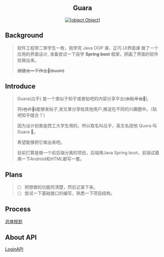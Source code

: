 <div align="center">

## Guara

[![[object Object]](https://socialify.git.ci/2ndElemet/Guara/image?description=1&font=Inter&forks=1&logo=https%3A%2F%2Fraw.githubusercontent.com%2F2ndElemet%2FGuara%2Fff69fe67f29255f66e47f0ae19edfce8d6133e42%2FIcons%2FLogo_Guara.png&pattern=Overlapping%20Hexagons&stargazers=1&theme=Light)](https://github.com/2ndElemet/Guara/stargazers)

</div>

## Background
> 软件工程带二带学生一枚，刚学完 Java OOP 课，正巧 UI界面课 做了一个应用的界面设计,
> 准备尝试一下自学 **Spring boot**  框架，把画了界面的软件给做出来。
>
> ~~顺便水一下作业🤤(bushi)~~

## Introduce

> Guara(瓜乎) 是一个类似于知乎或者贴吧的内容分享平台(~~水贴平台🤗~~),
>
> 将~~(也许🤔)~~能够发帖子,发文章分享给其他用户,推送在不同的兴趣圈中。（贴吧知乎缝合？）
>
> 因为设计初衷是西工大学生用的，所以取名叫瓜乎，英文名捏他 Quora 叫 Guara 🤤。
>
> 希望能够把它做出来吧。
>
> 目前打算是做一个前后端分离的项目，后端用Java Spring boot，前端试着用一下Android和HTML都写一套。

## Plans

> - [ ] 把想做的功能捋清楚，然后记录下来。
> - [ ] 尝试一下基础接口的编写，熟悉一下项目结构。

## Process
[总体规划](Process/总体规划.md)

## About API
[LoginAPI](https://github.com/2ndElemet/Guara/blob/master/API/Login.md)
